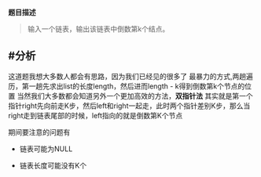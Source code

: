 
**题目描述**

>输入一个链表，输出该链表中倒数第k个结点。

#分析
-------

这道题我想大多数人都会有思路，因为我们已经见的很多了
最暴力的方式,两趟遍历，第一趟先求出list的长度length，然后进而length - k得到倒数第k个节点的位置
当然我们大多数都会知道另外一个更加高效的方法，**双指针法**
其实就是第一个指针right先向前走K步，然后left和right一起走，此时两个指针差别K步，那么当right走到链表尾部的时候，left指向的就是倒数第K个节点

期间要注意的问题有

*    链表可能为NULL

*    链表长度可能没有K个

